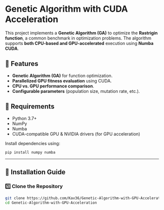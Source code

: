 # Genetic Algorithm with CUDA Acceleration

This project implements a **Genetic Algorithm (GA)** to optimize the **Rastrigin function**, a common benchmark in optimization problems. The algorithm supports **both CPU-based and GPU-accelerated** execution using **Numba CUDA**.

## 🚀 Features
- **Genetic Algorithm (GA)** for function optimization.
- **Parallelized GPU fitness evaluation** using CUDA.
- **CPU vs. GPU performance comparison**.
- **Configurable parameters** (population size, mutation rate, etc.).

## 📌 Requirements
- Python 3.7+
- NumPy
- Numba
- CUDA-compatible GPU & NVIDIA drivers (for GPU acceleration)

Install dependencies using:
```bash
pip install numpy numba
```
---

## 📌 Installation Guide

### 1️⃣ Clone the Repository
```bash
git clone https://github.com/Kav36/Genetic-Algorithm-with-GPU-Acceleration.git
cd Genetic-Algorithm-with-GPU-Acceleration
